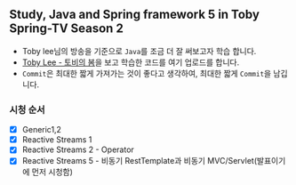 ## Study, Java and Spring framework 5 in Toby Spring-TV Season 2

* Toby lee님의 방송을 기준으로 `Java`를 조금 더 잘 써보고자 학습 합니다. 
* [Toby Lee - 토비의 봄](https://www.youtube.com/channel/UCcqH2RV1-9ebRBhmN_uaSNg/videos)을 보고 학습한 코드를 여기 업로드를 합니다. 
* `Commit`은 최대한 짧게 가져가는 것이 좋다고 생각하여, 최대한 짧게 `Commit`을 남깁니다. 


### 시청 순서 

* [x] Generic1,2 
* [x] Reactive Streams 1
* [x] Reactive Streams 2 - Operator
* [x] Reactive Streams 5 - 비동기 RestTemplate과 비동기 MVC/Servlet(발표이기에 먼저 시청함)
